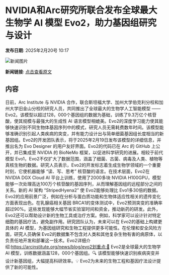 # NVIDIA和Arc研究所联合发布全球最大生物学 AI 模型 Evo2，助力基因组研究与设计

**发布日期**: 2025年2月20号 10:17

![新闻图片](https://upload.chinaz.com/2025/0220/6387564344199096119801970.png)

**新闻链接**: [点击查看原文](https://www.aibase.com/zh/news/15542)

## 内容

日前，Arc Institute 与 NVIDIA 合作，联合斯坦福大学、加州大学伯克利分校和加州大学旧金山分校的研究人员，共同推出了全球最大的生物学人工智能模型 ——Evo2。该模型以超过128，000个基因组的数据为基础，训练了9.3万亿个核苷酸，使其规模与最强大的生成性 AI 语言模型相媲美。Evo2的深度学习能力使其能够快速识别不同生物体基因序列中的模式，研究人员无需耗费数年时间。该模型能够准确识别引起人类疾病的突变，并有能力设计出与简单细菌基因组长度相当的新基因组。Evo2的开发团队表示，将于2025年2月19日发布该模型的详细信息，并推出名为 Evo Designer 的用户友好界面。Evo2的代码已在 Arc 的 GitHub 上公开，并已集成至 NVIDIA 的 BioNeMo 框架，以促进科学研究的进展。相较于前代模型 Evo1，Evo2不仅扩大了数据范围，涵盖了细菌、古菌、病毒及人类、植物等真核生物的数据。研究人员表示，Evo2的开发标志着生成生物学领域的一个重要时刻，它使机器能够 “读、写、思考” 核苷酸的语言。在技术层面，Evo2在 NVIDIA DGX Cloud AI 平台上训练，使用了2000多块 NVIDIA H100GPU，模型能够一次处理高达100万个核苷酸的基因序列，从而理解基因组的远程部分之间的关系。新的 AI 架构 “StripedHyena2” 使 Evo2能够处理比 Evo1多30倍的数据。Evo2的应用前景广泛，例如在分析与蛋白质功能和生物体适应性相关的遗传变化方面表现出色。在乳腺癌相关基因 BRCA1的变体测试中，Evo2预测突变的准确率超过90%。这些发现能够大幅节省实验室时间和资金，推动新药的研发。此外，Evo2还可以帮助设计新的生物工具或治疗方案。例如，科学家可以设计针对特定细胞的基因疗法，避免副作用。研究团队认为，未来可以在 Evo2的基础上构建更具体的 AI 模型，为基因组研究和生物工程提供更多可能性。在伦理和安全风险方面，研究人员确保 Evo2的数据集不包含对人类和其他复杂生物有害的病原体，以负责任地开发和部署这一技术。Evo2详细介绍:https://arcinstitute.org/news/blog/evo2划重点:🌱 Evo2是全球最大的生物学 AI 模型，训练数据涵盖128，000个基因组。🔍 该模型能够快速识别疾病突变并设计新基因组，大幅提高科研效率。💡 Evo2为未来的生物工程和基因疗法设计提供了新的可能性。
